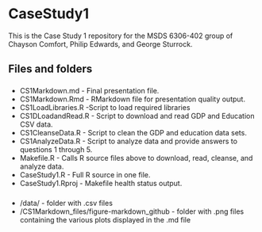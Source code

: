# CaseStudy1
This is the Case Study 1 repository for the MSDS 6306-402 group of Chayson Comfort, Philip Edwards, and George Sturrock. 

## Files and folders
###
* CS1Markdown.md - Final presentation file. 
* CS1Markdown.Rmd - RMarkdown file for presentation quality output. 
* CS1LoadLibraries.R -Script to load required libraries
* CS1DLoadandRead.R - Script to download and read GDP and Education CSV data.
* CS1CleanseData.R - Script to clean the GDP and education data sets.
* CS1AnalyzeData.R - Script to analyze data and provide answers to questions 1 through 5. 
* Makefile.R - Calls R source files above to download, read, cleanse, and analyze data. 
* CaseStudy1.R - Full R source in one file. 
* CaseStudy1.Rproj - Makefile health status output.  

###
* /data/ - folder with .csv files
* /CS1Markdown_files/figure-markdown_github - folder with .png files containing the various plots displayed in the .md file
